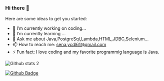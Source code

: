 ### Hi there 👋
Here are some ideas to get you started:

- 🔭 I’m currently working on coding...
- 🌱 I’m currently learning ...
- 💬 Ask me about Java,PostgreSql,Lambda,HTML,JDBC,Selenium...
- 📫 How to reach me: sena.ycdl61@gmail.com
- ⚡ Fun fact: I love coding and my favorite programmig language is Java.




![Github stats 2](https://github-readme-stats.vercel.app/api?username=SenaYcdl&show_icons=true&theme=radical)

[![Github Badge](https://img.shields.io/badge/-Github-000?style=quare&labelColor=000&logo=Github&logoColor=white&link=link)](link) 
